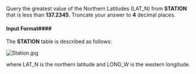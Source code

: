 Query the greatest value of the Northern Latitudes (LAT_N) from __STATION__ that is less than __137.2345__. Truncate your answer to __4__ decimal places.

#### Input Format#### 

The __STATION__ table is described as follows:

![Station.jpg](https://s3.amazonaws.com/hr-challenge-images/9336/1449345840-5f0a551030-Station.jpg)

where LAT_N is the northern latitude and LONG_W is the western longitude.